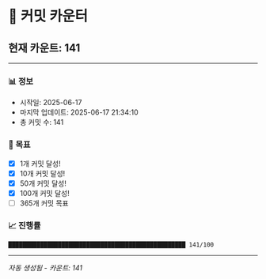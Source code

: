 # 🔢 커밋 카운터

## 현재 카운트: 141

---

### 📊 정보
- 시작일: 2025-06-17
- 마지막 업데이트: 2025-06-17 21:34:10
- 총 커밋 수: 141

### 🎯 목표
- [x] 1개 커밋 달성!
- [x] 10개 커밋 달성!
- [x] 50개 커밋 달성!
- [x] 100개 커밋 달성!
- [ ] 365개 커밋 목표

### 📈 진행률
```
██████████████████████████████████████████████████ 141/100
```

---
*자동 생성됨 - 카운트: 141*
